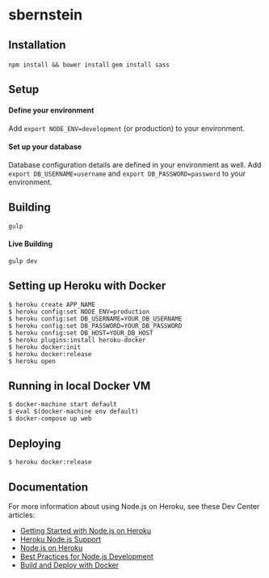 # sbernstein

## Installation
`npm install && bower install`
`gem install sass`

## Setup
#### Define your environment
Add `export NODE_ENV=development` (or production) to your environment. 

#### Set up your database
Database configuration details are defined in your environment as well. Add `export DB_USERNAME=username` and `export DB_PASSWORD=password` to your environment. 

## Building
`gulp`

#### Live Building
`gulp dev`

## Setting up Heroku with Docker

```
$ heroku create APP_NAME
$ heroku config:set NODE_ENV=production
$ heroku config:set DB_USERNAME=YOUR_DB_USERNAME
$ heroku config:set DB_PASSWORD=YOUR_DB_PASSWORD 
$ heroku config:set DB_HOST=YOUR_DB_HOST
$ heroku plugins:install heroku-docker
$ heroku docker:init
$ heroku docker:release
$ heroku open
```

## Running in local Docker VM

```
$ docker-machine start default
$ eval $(docker-machine env default)
$ docker-compose up web
```

## Deploying

```
$ heroku docker:release
```

## Documentation

For more information about using Node.js on Heroku, see these Dev Center articles:

- [Getting Started with Node.js on Heroku](https://devcenter.heroku.com/articles/getting-started-with-nodejs)
- [Heroku Node.js Support](https://devcenter.heroku.com/articles/nodejs-support)
- [Node.js on Heroku](https://devcenter.heroku.com/categories/nodejs)
- [Best Practices for Node.js Development](https://devcenter.heroku.com/articles/node-best-practices)
- [Build and Deploy with Docker](https://devcenter.heroku.com/articles/docker)
